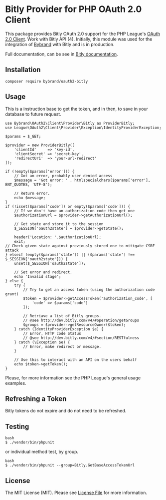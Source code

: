 # Bitly Provider for PHP OAuth 2.0 Client

This package provides Bitly OAuth 2.0 support for the PHP League's [OAuth 2.0 Client](https://github.com/thephpleague/oauth2-client). Work with Bitly API (4). Initially, this module was used for the integration of [Bybrand](https://www.bybrand.io) with Bitly and is in production.

Full documentation, can be see in [Bitly documentation](http://dev.bitly.com/v4_documentation.html).

## Installation

```
composer require bybrand/oauth2-bitly
```

## Usage
This is a instruction base to get the token, and in then, to save in your database to future request.

```
use Bybrand\OAuth2\Client\Provider\Bitly as ProviderBitly;
use League\OAuth2\Client\Provider\Exception\IdentityProviderException;

$params = $_GET;

$provider = new ProviderBitly([
    'clientId'     => 'key-id',
    'clientSecret' => 'secret-key',
    'redirectUri'  => 'your-url-redirect'
]);

if (!empty($params['error'])) {
    // Got an error, probably user denied access
    $message = 'Got error: ' . htmlspecialchars($params['error'], ENT_QUOTES, 'UTF-8');

    // Return error.
    echo $message;
}
if (!isset($params['code']) or empty($params['code'])) {
    // If we don't have an authorization code then get one
    $authorizationUrl = $provider->getAuthorizationUrl();

    // Get state and store it to the session
    $_SESSION['oauth2state'] = $provider->getState();

    header('Location: '.$authorizationUrl);
    exit;
// Check given state against previously stored one to mitigate CSRF attack
} elseif (empty($params['state']) || ($params['state'] !== $_SESSION['oauth2state'])) {
    unset($_SESSION['oauth2state']);

    // Set error and redirect.
    echo 'Invalid stage';
} else {
    try {
        // Try to get an access token (using the authorization code grant)
        $token = $provider->getAccessToken('authorization_code', [
            'code' => $params['code']
        ]);

        // Retriave a list of Bitly groups.
        // @see http://dev.bitly.com/v4/#operation/getGroups
        $groups = $provider->getResourceOwner($token);
    } catch (IdentityProviderException $e) {
        // Error, HTTP code Status
        // @see http://dev.bitly.com/v4/#section/RESTfulness
    } catch (\Exception $e) {
        // Error, make redirect or message.
    }

    // Use this to interact with an API on the users behalf
    echo $token->getToken();
}
```
Please, for more information see the PHP League's general usage examples.

## Refreshing a Token
Bitly tokens do not expire and do not need to be refreshed.

## Testing

```
bash
$ ./vendor/bin/phpunit
```

or individual method test, by group.

```
bash
$ ./vendor/bin/phpunit --group=Bitly.GetBaseAccessTokenUrl
```


## License

The MIT License (MIT). Please see [License File](https://github.com/bybrand/oauth2-bitly/blob/master/LICENSE) for more information.
